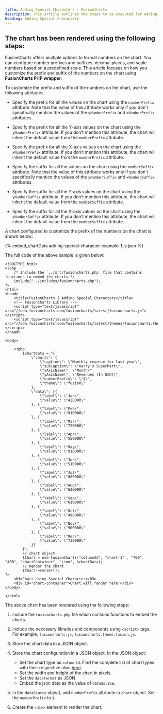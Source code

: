 ```yaml
---
title: Adding Special Characters | FusionCharts
description: This article outlines the steps to be executed for adding special characters to the data values of your chart.
heading: Adding Special Characters
---
```


## The chart has been rendered using the following steps:

FusionCharts offers multiple options to format numbers on the chart. You can configure number prefixes and suffixes, decimal places, and scale numbers based on a predefined scale. This article focuses on how you customize the prefix and suffix of the numbers on the chart using **FusionCharts PHP wrapper**.

To customize the prefix and suffix of the numbers on the chart, use the following attributes:

* Specify the prefix for all the values on the chart using the `numberPrefix` attribute. Note that the value of this attribute works only if you don't specifically mention the values of the `yNumberPrefix` and `xNumberPrefix` attributes.

* Specify the prefix for all the Y-axis values on the chart using the `yNumberPrefix` attribute. If you don't mention this attribute, the chart will inherit the default value from the `numberPrefix` attribute.

* Specify the prefix for all the X-axis values on the chart using the `xNumberPrefix` attribute. If you don't mention this attribute, the chart will inherit the default value from the `numberPrefix` attribute.

* Specify the suffix for all the values on the chart using the `numberSuffix` attribute. Note that the value of this attribute works only if you don't specifically mention the values of the `yNumberSuffix` and `xNumberSuffix` attributes.

* Specify the suffix for all the Y-axis values on the chart using the `yNumberSuffix` attribute. If you don't mention this attribute, the chart will inherit the default value from the `numberSuffix` attribute.

* Specify the suffix for all the X-axis values on the chart using the `xNumberSuffix` attribute. If you don't mention this attribute, the chart will inherit the default value from the `numberSuffix` attribute.

A chart configured to customize the prefix of the numbers on the chart is shown below:

{% embed_chartData adding-special-character-example-1.js json %}

The full code of the above sample is given below:

```
<!DOCTYPE html>
<?php
    /* Include the `../src/fusioncharts.php` file that contains functions to embed the charts.*/
    include("../includes/fusioncharts.php");
?>
<html>
<head>
    <title>FusionCharts | Adding Special Characters</title>
    <!-- FusionCharts Library -->
    <script type="text/javascript" src="//cdn.fusioncharts.com/fusioncharts/latest/fusioncharts.js"></script>
    <script type="text/javascript" src="//cdn.fusioncharts.com/fusioncharts/latest/themes/fusioncharts.theme.fusion.js"></script>
</head>

<body>

    <?php
        $chartData = "{
            \"chart\": {
                \"caption\": \"Monthly revenue for last year\",
                \"subCaption\": \"Harry's SuperMart\",
                \"xAxisName\": \"Month\",
                \"yAxisName\": \"Revenues (In USD)\",
                \"numberPrefix\": \"$\",
                \"theme\": \"fusion\"
            },
            \"data\": [{
                \"label\": \"Jan\",
                \"value\": \"420000\"
            }, {
                \"label\": \"Feb\",
                \"value\": \"810000\"
            }, {
                \"label\": \"Mar\",
                \"value\": \"720000\"
            }, {
                \"label\": \"Apr\",
                \"value\": \"550000\"
            }, {
                \"label\": \"May\",
                \"value\": \"910000\"
            }, {
                \"label\": \"Jun\",
                \"value\": \"510000\"
            }, {
                \"label\": \"Jul\",
                \"value\": \"680000\"
            }, {
                \"label\": \"Aug\",
                \"value\": \"620000\"
            }, {
                \"label\": \"Sep\",
                \"value\": \"610000\"
            }, {
                \"label\": \"Oct\",
                \"value\": \"490000\"
            }, {
                \"label\": \"Nov\",
                \"value\": \"900000\"
            }, {
                \"label\": \"Dec\",
                \"value\": \"730000\"
            }]
        }";
        // chart object
        $Chart = new FusionCharts("column2d", "chart-1" , "700", "400", "chartContainer", "json", $chartData);
        // Render the chart
        $Chart->render();
?>
    <h3>Chart using Special Character</h3>
    <div id="chart-container">Chart will render here!</div>
</body>

</html>
```

The above chart has been rendered using the following steps:

1. Include the `fusioncharts.php` file which contains functions to embed the charts.

2. Include the necessary libraries and components using `<script>` tags. For example, `fusioncharts.js`, `fusioncharts.theme.fusion.js`.

3. Store the chart data in a JSON object.

4. Store the chart configuration in a JSON object. In the JSON object:
    * Set the chart type as `column2d`. Find the complete list of chart types with their respective alias [here](https://www.fusioncharts.com/dev/chart-guide/list-of-charts).
    * Set the width and height of the chart in pixels. 
    * Set the `dataFormat` as JSON.
    * Embed the json data as the value of `dataSource`.

5. In the `dataSource` object, add `numberPrefix` attribute in `chart` object. Set the `numberPrefix` to `$`.

6. Create the `<div>` element to render the chart.         
